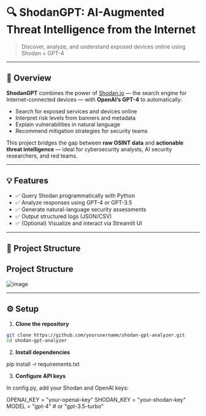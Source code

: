 # 🔍 ShodanGPT: AI-Augmented Threat Intelligence from the Internet

> Discover, analyze, and understand exposed devices online using Shodan + GPT-4

---

## 📌 Overview

**ShodanGPT** combines the power of [Shodan.io](https://www.shodan.io/) — the search engine for Internet-connected devices — with **OpenAI’s GPT-4** to automatically:

- Search for exposed services and devices online  
- Interpret risk levels from banners and metadata  
- Explain vulnerabilities in natural language  
- Recommend mitigation strategies for security teams  

This project bridges the gap between **raw OSINT data** and **actionable threat intelligence** — ideal for cybersecurity analysts, AI security researchers, and red teams.

---

## 💡 Features

- ✅ Query Shodan programmatically with Python
- ✅ Analyze responses using GPT-4 or GPT-3.5
- ✅ Generate natural-language security assessments
- ✅ Output structured logs (JSON/CSV)
- ✅ (Optional) Visualize and interact via Streamlit UI

---

## 📂 Project Structure



## Project Structure
![image](https://github.com/user-attachments/assets/9d54a8b0-5a9c-4c9c-83ff-e42b53339188)

---

## ⚙️ Setup

1. **Clone the repository**

```bash
git clone https://github.com/yourusername/shodan-gpt-analyzer.git
cd shodan-gpt-analyzer
```


2. **Install dependencies**

pip install -r requirements.txt

3. **Configure API keys**

In config.py, add your Shodan and OpenAI keys:

OPENAI_KEY = "your-openai-key"
SHODAN_KEY = "your-shodan-key"
MODEL = "gpt-4"  # or "gpt-3.5-turbo"
